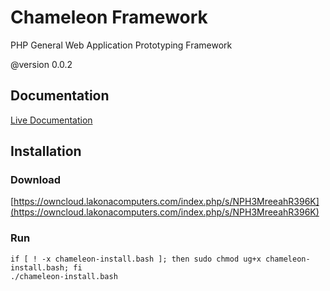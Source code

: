 # Chameleon Framework
PHP General Web Application Prototyping Framework

@version 0.0.2


## Documentation
[Live Documentation](http://chameleon.lakonacomputers.com)

## Installation

### Download
[https://owncloud.lakonacomputers.com/index.php/s/NPH3MreeahR396K](https://owncloud.lakonacomputers.com/index.php/s/NPH3MreeahR396K)

### Run
    if [ ! -x chameleon-install.bash ]; then sudo chmod ug+x chameleon-install.bash; fi
    ./chameleon-install.bash

